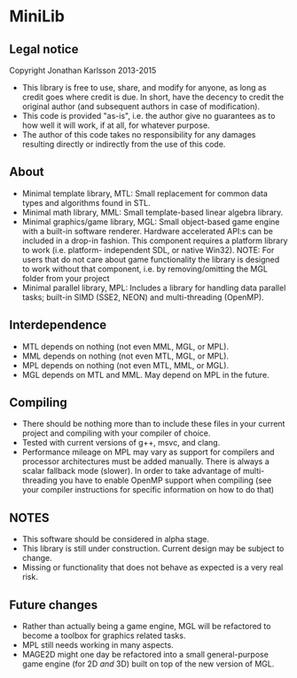 MiniLib
=======

Legal notice
------------
Copyright Jonathan Karlsson 2013-2015

* This library is free to use, share, and modify for anyone, as long
  as credit goes where credit is due. In short, have the decency to
  credit the original author (and subsequent authors in case of modification).
* This code is provided "as-is", i.e. the author give no guarantees as to how
  well it will work, if at all, for whatever purpose.
* The author of this code takes no responsibility for any damages
  resulting directly or indirectly from the use of this code.

About
-----
* Minimal template library, MTL: Small replacement for common data types and
  algorithms found in STL.
* Minimal math library, MML: Small template-based linear algebra library.
* Minimal graphics/game library, MGL: Small object-based game engine with a
  built-in software renderer. Hardware accelerated API:s can be included in a
  drop-in fashion. This component requires a platform library to work (i.e. platform-
  independent SDL, or native Win32). NOTE: For users that do not care about game
  functionality the library is designed to work without that component, i.e. by
  removing/omitting the MGL folder from your project
* Minimal parallel library, MPL: Includes a library for handling data parallel tasks;
  built-in SIMD (SSE2, NEON) and multi-threading (OpenMP).

Interdependence
---------------
* MTL depends on nothing (not even MML, MGL, or MPL).
* MML depends on nothing (not even MTL, MGL, or MPL).
* MPL depends on nothing (not even MTL, MML, or MGL).
* MGL depends on MTL and MML. May depend on MPL in the future.

Compiling
---------
* There should be nothing more than to include these files in
  your current project and compiling with your compiler of choice.
* Tested with current versions of g++, msvc, and clang.
* Performance mileage on MPL may vary as support for compilers and
  processor architectures must be added manually. There is always a
  scalar fallback mode (slower). In order to take advantage of multi-
  threading you have to enable OpenMP support when compiling (see
  your compiler instructions for specific information on how to do that)

NOTES
-----
* This software should be considered in alpha stage.
* This library is still under construction. Current design
  may be subject to change.
* Missing or functionality that does not behave as expected
  is a very real risk.

Future changes
--------------
* Rather than actually being a game engine, MGL will be refactored
  to become a toolbox for graphics related tasks.
* MPL still needs working in many aspects.
* MAGE2D might one day be refactored into a small general-purpose
  game engine (for 2D *and* 3D) built on top of the new version of
  MGL.
